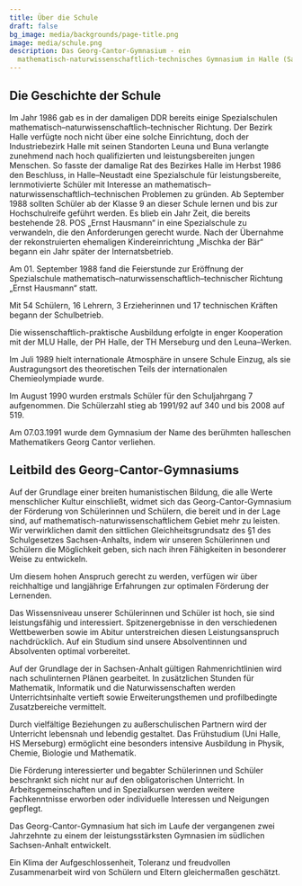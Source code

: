 ```yaml
---
title: Über die Schule
draft: false
bg_image: media/backgrounds/page-title.png
image: media/schule.png
description: Das Georg-Cantor-Gymnasium - ein
  mathematisch-naturwissenschaftlich-technisches Gymnasium in Halle (Saale)
---
```

## Die Geschichte der Schule

Im Jahr 1986 gab es in der damaligen DDR bereits einige Spezialschulen mathematisch–naturwissenschaftlich–technischer Richtung.
Der Bezirk Halle verfügte noch nicht über eine solche Einrichtung, doch der Industriebezirk Halle mit seinen Standorten Leuna und Buna verlangte zunehmend nach hoch qualifizierten und leistungsbereiten jungen Menschen. So fasste der damalige Rat des Bezirkes Halle im Herbst 1986 den Beschluss, in Halle–Neustadt eine Spezialschule für leistungsbereite, lernmotivierte Schüler mit Interesse an mathematisch–naturwissenschaftlich–technischen Problemen zu gründen.
Ab September 1988 sollten Schüler ab der Klasse 9 an dieser Schule lernen und bis zur Hochschulreife geführt werden. Es blieb ein Jahr Zeit, die bereits bestehende 28. POS „Ernst Hausmann“ in eine Spezialschule zu verwandeln, die den Anforderungen gerecht wurde.
Nach der Übernahme der rekonstruierten ehemaligen Kindereinrichtung „Mischka der Bär“ begann ein Jahr später der Internatsbetrieb.

Am 01. September 1988 fand die Feierstunde zur Eröffnung der Spezialschule mathematisch–naturwissenschaftlich–technischer Richtung „Ernst Hausmann“ statt.

Mit 54 Schülern, 16 Lehrern, 3 Erzieherinnen und 17 technischen Kräften begann der Schulbetrieb.

Die wissenschaftlich-praktische Ausbildung erfolgte in enger Kooperation mit der MLU Halle, der PH Halle, der TH Merseburg und den Leuna–Werken.

Im Juli 1989 hielt internationale Atmosphäre in unsere Schule Einzug, als sie Austragungsort des theoretischen Teils der internationalen Chemieolympiade wurde.

Im August 1990 wurden erstmals Schüler für den Schuljahrgang 7 aufgenommen. Die Schülerzahl stieg ab 1991/92 auf 340 und bis 2008 auf 519.

Am 07.03.1991 wurde dem Gymnasium der Name des berühmten halleschen Mathematikers Georg Cantor verliehen.

## Leitbild des Georg-Cantor-Gymnasiums

Auf der Grundlage einer breiten humanistischen Bildung, die alle Werte menschlicher Kultur einschließt, widmet sich das Georg-Cantor-Gymnasium der Förderung von Schülerinnen und Schülern, die bereit und in der Lage sind, auf mathematisch-naturwissenschaftlichem Gebiet mehr zu leisten. Wir verwirklichen damit den sittlichen Gleichheitsgrundsatz des §1 des Schulgesetzes Sachsen-Anhalts, indem wir unseren Schülerinnen und Schülern die Möglichkeit geben, sich nach ihren Fähigkeiten in besonderer Weise zu entwickeln.

Um diesem hohen Anspruch gerecht zu werden, verfügen wir über reichhaltige und langjährige Erfahrungen zur optimalen Förderung der Lernenden.

Das Wissensniveau unserer Schülerinnen und Schüler ist hoch, sie sind leistungsfähig und interessiert. Spitzenergebnisse in den verschiedenen Wettbewerben sowie im Abitur unterstreichen diesen Leistungsanspruch nachdrücklich. Auf ein Studium sind unsere Absolventinnen und Absolventen optimal vorbereitet.

Auf der Grundlage der in Sachsen-Anhalt gültigen Rahmenrichtlinien wird nach schulinternen Plänen gearbeitet. In zusätzlichen Stunden für Mathematik, Informatik und die Naturwissenschaften werden Unterrichtsinhalte vertieft sowie Erweiterungsthemen und profilbedingte Zusatzbereiche vermittelt.

Durch vielfältige Beziehungen zu außerschulischen Partnern wird der Unterricht lebensnah und lebendig gestaltet. Das Frühstudium (Uni Halle, HS Merseburg) ermöglicht eine besonders intensive Ausbildung in Physik, Chemie, Biologie und Mathematik.

Die Förderung interessierter und begabter Schülerinnen und Schüler beschrankt sich nicht nur auf den obligatorischen Unterricht. In Arbeitsgemeinschaften und in Spezialkursen werden weitere Fachkenntnisse erworben oder individuelle Interessen und Neigungen gepflegt.

Das Georg-Cantor-Gymnasium hat sich im Laufe der vergangenen zwei Jahrzehnte zu einem der leistungsstärksten Gymnasien im südlichen Sachsen-Anhalt entwickelt.

Ein Klima der Aufgeschlossenheit, Toleranz und freudvollen Zusammenarbeit wird von Schülern und Eltern gleichermaßen geschätzt.
